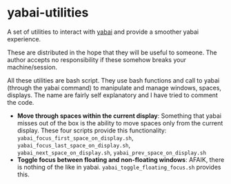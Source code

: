 # yabai-utilities

A set of utilities to interact with [yabai](https://github.com/koekeishiya/yabai) and provide a smoother yabai experience.

These are distributed in the hope that they will be useful to someone. The author accepts no responsibility if these somehow breaks your machine/session.

All these utilities are bash script. They use bash functions and call to yabai (through the yabai command) to manipulate and manage windows, spaces, displays. The name are fairly self explanatory and I have tried to comment the code.

- **Move through spaces within the current display**: Something that yabai misses out of the box is the ability to move spaces only from the current display. These four scripts provide this functionality: `yabai_focus_first_space_on_display.sh`, `yabai_focus_last_space_on_display.sh`, `yabai_next_space_on_display.sh`, `yabai_prev_space_on_display.sh` 
- **Toggle focus between floating and non-floating windows**: AFAIK, there is nothing of the like in yabai. `yabai_toggle_floating_focus.sh` provides this.

